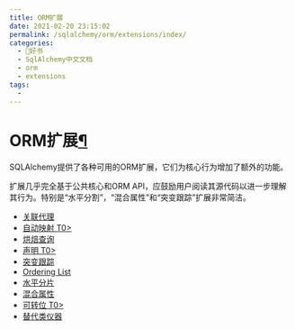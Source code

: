 ```yaml
---
title: ORM扩展
date: 2021-02-20 23:15:02
permalink: /sqlalchemy/orm/extensions/index/
categories:
  - 📖好书
  - SqlAlchemy中文文档
  - orm
  - extensions
tags:
  - 
---
```

ORM扩展[¶](#orm-extensions "Permalink to this headline")
========================================================

SQLAlchemy提供了各种可用的ORM扩展，它们为核心行为增加了额外的功能。

扩展几乎完全基于公共核心和ORM
API，应鼓励用户阅读其源代码以进一步理解其行为。特别是“水平分割”，“混合属性”和“突变跟踪”扩展非常简洁。

-   [关联代理](associationproxy.html)
-   [自动映射 T0\>](automap.html)
-   [烘焙查询](baked.html)
-   [声明 T0\>](declarative/index.html)
-   [突变跟踪](mutable.html)
-   [Ordering List](orderinglist.html)
-   [水平分片](horizontal_shard.html)
-   [混合属性](hybrid.html)
-   [可转位 T0\>](indexable.html)
-   [替代类仪器](instrumentation.html)

